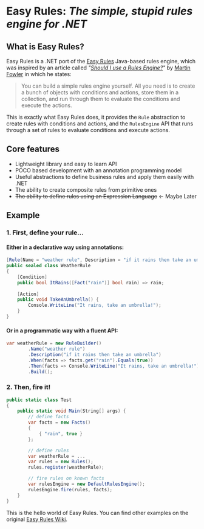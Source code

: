 ﻿
# Easy Rules: *The simple, stupid rules engine for .NET*

## What is Easy Rules?

Easy Rules is a .NET port of the [Easy Rules](https://github.com/j-easy/easy-rules) Java-based rules engine, which was inspired by an article called *"[Should I use a Rules Engine?](http://martinfowler.com/bliki/RulesEngine.html)"* by [Martin Fowler](http://martinfowler.com/) in which he states:

> You can build a simple rules engine yourself. All you need is to create a bunch of objects with conditions and actions, store them in a collection, and run through them to evaluate the conditions and execute the actions.

This is exactly what Easy Rules does, it provides the `Rule` abstraction to create rules with conditions and actions, and the `RulesEngine` API that runs through a set of rules to evaluate conditions and execute actions.

## Core features

 * Lightweight library and easy to learn API
 * POCO based development with an annotation programming model
 * Useful abstractions to define business rules and apply them easily with .NET
 * The ability to create composite rules from primitive ones
 * ~~The ability to define rules using an Expression Language~~ <- Maybe Later

 ## Example

### 1. First, define your rule...

#### Either in a declarative way using annotations:

```c#
[Rule(Name = "weather rule", Description = "if it rains then take an umbrella")]
public sealed class WeatherRule
{
    [Condition]
    public bool ItRains([Fact("rain")] bool rain) => rain;
    
    [Action]
    public void TakeAnUmbrella() {
        Console.WriteLine("It rains, take an umbrella!");
    }
}
```

#### Or in a programmatic way with a fluent API:

```c#
var weatherRule = new RuleBuilder()
        .Name("weather rule")
        .Description("if it rains then take an umbrella")
        .When(facts => facts.get("rain").Equals(true))
        .Then(facts => Console.WriteLine("It rains, take an umbrella!"))
        .Build();
```

### 2. Then, fire it!

```c#
public static class Test
{
    public static void Main(String[] args) {
        // define facts
        var facts = new Facts()
        {
            { "rain", true }
        };

        // define rules
        var weatherRule = ...
        var rules = new Rules();
        rules.register(weatherRule);

        // fire rules on known facts
        var rulesEngine = new DefaultRulesEngine();
        rulesEngine.fire(rules, facts);
    }
}
```

This is the hello world of Easy Rules. You can find other examples on the original [Easy Rules Wiki](https://github.com/j-easy/easy-rules/wiki).